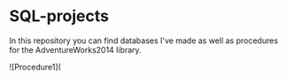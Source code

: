 # SQL-projects
In this repository you can find databases I've made as well as procedures for the AdventureWorks2014 library.

![Procedure1](
